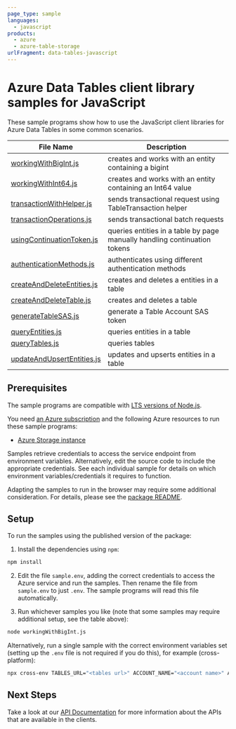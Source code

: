 ```yaml
---
page_type: sample
languages:
  - javascript
products:
  - azure
  - azure-table-storage
urlFragment: data-tables-javascript
---
```


# Azure Data Tables client library samples for JavaScript

These sample programs show how to use the JavaScript client libraries for Azure Data Tables in some common scenarios.

| **File Name**                                         | **Description**                                                           |
| ----------------------------------------------------- | ------------------------------------------------------------------------- |
| [workingWithBigInt.js][workingwithbigint]             | creates and works with an entity containing a bigint                      |
| [workingWithInt64.js][workingwithint64]               | creates and works with an entity containing an Int64 value                |
| [transactionWithHelper.js][transactionwithhelper]     | sends transactional request using TableTransaction helper                 |
| [transactionOperations.js][transactionoperations]     | sends transactional batch requests                                        |
| [usingContinuationToken.js][usingcontinuationtoken]   | queries entities in a table by page manually handling continuation tokens |
| [authenticationMethods.js][authenticationmethods]     | authenticates using different authentication methods                      |
| [createAndDeleteEntities.js][createanddeleteentities] | creates and deletes a entities in a table                                 |
| [createAndDeleteTable.js][createanddeletetable]       | creates and deletes a table                                               |
| [generateTableSAS.js][generatetablesas]               | generate a Table Account SAS token                                        |
| [queryEntities.js][queryentities]                     | queries entities in a table                                               |
| [queryTables.js][querytables]                         | queries tables                                                            |
| [updateAndUpsertEntities.js][updateandupsertentities] | updates and upserts entities in a table                                   |

## Prerequisites

The sample programs are compatible with [LTS versions of Node.js](https://nodejs.org/about/releases/).

You need [an Azure subscription][freesub] and the following Azure resources to run these sample programs:

- [Azure Storage instance][createinstance_azurestorageinstance]

Samples retrieve credentials to access the service endpoint from environment variables. Alternatively, edit the source code to include the appropriate credentials. See each individual sample for details on which environment variables/credentials it requires to function.

Adapting the samples to run in the browser may require some additional consideration. For details, please see the [package README][package].

## Setup

To run the samples using the published version of the package:

1. Install the dependencies using `npm`:

```bash
npm install
```

2. Edit the file `sample.env`, adding the correct credentials to access the Azure service and run the samples. Then rename the file from `sample.env` to just `.env`. The sample programs will read this file automatically.

3. Run whichever samples you like (note that some samples may require additional setup, see the table above):

```bash
node workingWithBigInt.js
```

Alternatively, run a single sample with the correct environment variables set (setting up the `.env` file is not required if you do this), for example (cross-platform):

```bash
npx cross-env TABLES_URL="<tables url>" ACCOUNT_NAME="<account name>" ACCOUNT_KEY="<account key>" node workingWithBigInt.js
```

## Next Steps

Take a look at our [API Documentation][apiref] for more information about the APIs that are available in the clients.

[workingwithbigint]: https://github.com/Azure/azure-sdk-for-js/blob/main/sdk/tables/data-tables/samples/v13/javascript/workingWithBigInt.js
[workingwithint64]: https://github.com/Azure/azure-sdk-for-js/blob/main/sdk/tables/data-tables/samples/v13/javascript/workingWithInt64.js
[transactionwithhelper]: https://github.com/Azure/azure-sdk-for-js/blob/main/sdk/tables/data-tables/samples/v13/javascript/transactionWithHelper.js
[transactionoperations]: https://github.com/Azure/azure-sdk-for-js/blob/main/sdk/tables/data-tables/samples/v13/javascript/transactionOperations.js
[usingcontinuationtoken]: https://github.com/Azure/azure-sdk-for-js/blob/main/sdk/tables/data-tables/samples/v13/javascript/usingContinuationToken.js
[authenticationmethods]: https://github.com/Azure/azure-sdk-for-js/blob/main/sdk/tables/data-tables/samples/v13/javascript/authenticationMethods.js
[createanddeleteentities]: https://github.com/Azure/azure-sdk-for-js/blob/main/sdk/tables/data-tables/samples/v13/javascript/createAndDeleteEntities.js
[createanddeletetable]: https://github.com/Azure/azure-sdk-for-js/blob/main/sdk/tables/data-tables/samples/v13/javascript/createAndDeleteTable.js
[generatetablesas]: https://github.com/Azure/azure-sdk-for-js/blob/main/sdk/tables/data-tables/samples/v13/javascript/generateTableSAS.js
[queryentities]: https://github.com/Azure/azure-sdk-for-js/blob/main/sdk/tables/data-tables/samples/v13/javascript/queryEntities.js
[querytables]: https://github.com/Azure/azure-sdk-for-js/blob/main/sdk/tables/data-tables/samples/v13/javascript/queryTables.js
[updateandupsertentities]: https://github.com/Azure/azure-sdk-for-js/blob/main/sdk/tables/data-tables/samples/v13/javascript/updateAndUpsertEntities.js
[apiref]: https://docs.microsoft.com/javascript/api/@azure/data-tables
[freesub]: https://azure.microsoft.com/free/
[createinstance_azurestorageinstance]: https://docs.microsoft.com/azure/storage/tables/table-storage-quickstart-portal
[package]: https://github.com/Azure/azure-sdk-for-js/tree/main/sdk/tables/data-tables/README.md
